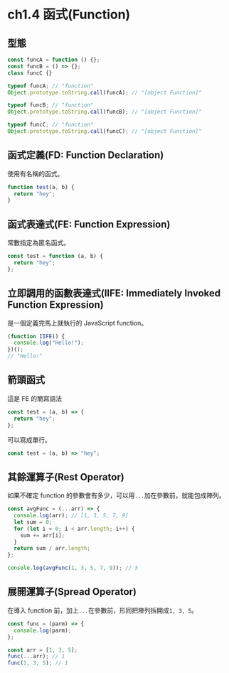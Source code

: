 # ch1.4 函式(Function)

## 型態

```javascript
const funcA = function () {};
const funcB = () => {};
class funcC {}

typeof funcA; // "function"
Object.prototype.toString.call(funcA); // "[object Function]"

typeof funcB; // "function"
Object.prototype.toString.call(funcB); // "[object Function]"

typeof funcC; // "function"
Object.prototype.toString.call(funcC); // "[object Function]"
```

## 函式定義(FD: Function Declaration)

使用有名稱的函式。

```javascript
function test(a, b) {
  return "hey";
}
```

## 函式表達式(FE: Function Expression)

常數指定為匿名函式。

```javascript
const test = function (a, b) {
  return "hey";
};
```

## 立即調用的函數表達式(IIFE: Immediately Invoked Function Expression)

是一個定義完馬上就執行的 JavaScript function。

```javascript
(function IIFE() {
  console.log("Hello!");
})();
// "Hello!"
```

## 箭頭函式

這是 FE 的簡寫語法

```javascript
const test = (a, b) => {
  return "hey";
};
```

可以寫成單行。

```javascript
const test = (a, b) => "hey";
```

## 其餘運算子(Rest Operator)

如果不確定 function 的參數會有多少，可以用`...`加在參數前，就能包成陣列。

```javascript
const avgFunc = (...arr) => {
  console.log(arr); // [1, 3, 5, 7, 9]
  let sum = 0;
  for (let i = 0; i < arr.length; i++) {
    sum += arr[i];
  }
  return sum / arr.length;
};

console.log(avgFunc(1, 3, 5, 7, 9)); // 5
```

## 展開運算子(Spread Operator)

在導入 function 前，加上`...`在參數前，形同把陣列拆開成`1, 3, 5`。

```javascript
const func = (parm) => {
  console.log(parm);
};

const arr = [1, 3, 5];
func(...arr); // 1
func(1, 3, 5); // 1
```
